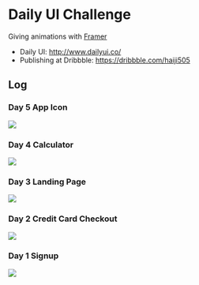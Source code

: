 # Daily UI Challenge

Giving animations with [Framer](https://framer.com/)

- Daily UI: http://www.dailyui.co/
- Publishing at Dribbble: https://dribbble.com/haiji505

## Log

### Day 5 App Icon
![](https://github.com/haiiro-io/dailyui/raw/master/05_icon/05.gif)

### Day 4 Calculator

![](https://github.com/haiiro-io/dailyui/raw/master/04_calculator/04.gif)

### Day 3 Landing Page

![](https://github.com/haiiro-io/dailyui/raw/master/03_landing_page/03.gif)

### Day 2 Credit Card Checkout

![](https://github.com/haiiro-io/dailyui/raw/master/02_credit_checkout/02.gif)

### Day 1 Signup

![](https://raw.githubusercontent.com/haiiro-io/dailyui/master/01_signup/01.gif)
